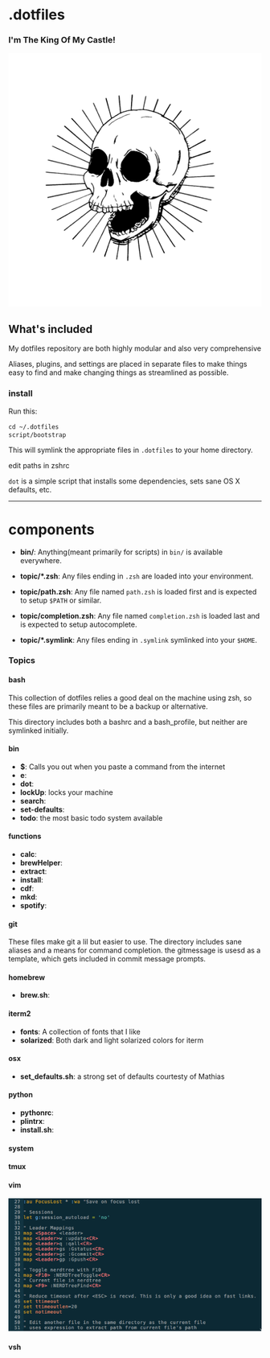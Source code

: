 # .dotfiles

###                      I'm The King Of My Castle!
![vim](https://github.com/bencarothers/.dotfiles/blob/master/bones.png)

## What's included

My dotfiles repository are both highly modular and also very comprehensive

Aliases, plugins, and settings are placed in separate files to make things easy to find and make changing things as streamlined as possible.

### install

Run this:

```
cd ~/.dotfiles
script/bootstrap
```

This will symlink the appropriate files in `.dotfiles` to your home directory.

edit paths in zshrc

`dot` is a simple script that installs some dependencies, sets sane OS X
defaults, etc. 

________________________________________________________________________________

# components

- **bin/**: Anything(meant primarily for scripts) in `bin/` is available everywhere.

- **topic/\*.zsh**: Any files ending in `.zsh` are loaded into your
  environment.

- **topic/path.zsh**: Any file named `path.zsh` is loaded first and is
  expected to setup `$PATH` or similar.

- **topic/completion.zsh**: Any file named `completion.zsh` is loaded
  last and is expected to setup autocomplete.

- **topic/\*.symlink**: Any files ending in `.symlink` symlinked into
  your `$HOME`. 

### Topics 

#### bash

This collection of dotfiles relies a good deal on the machine using zsh, so these files are primarily meant to be a backup or alternative.

This directory includes both a bashrc and a bash_profile, but neither are symlinked initially.

#### bin

- **$**: Calls you out when you paste a command from the internet
- **e**: 
- **dot**: 
- **lockUp**: locks your machine 
- **search**: 
- **set-defaults**: 
- **todo**: the most basic todo system available 

#### functions 

- **calc**: 
- **brewHelper**: 
- **extract**: 
- **install**: 
- **cdf**: 
- **mkd**: 
- **spotify**: 

#### git 

These files make git a lil but easier to use. The directory includes sane aliases and a means for command completion.
the gitmessage is usesd as a template, which gets included in commit message prompts.

#### homebrew

- **brew.sh**: 

#### iterm2 

- **fonts**: A collection of fonts that I like 
- **solarized**: Both dark and light solarized colors for iterm 

#### osx 

- **set_defaults.sh**: a strong set of defaults courtesty of Mathias 

#### python 

- **pythonrc**: 
- **plintrx**: 
- **install.sh**: 

#### system 

#### tmux 

#### vim 
![vim](https://github.com/bencarothers/.dotfiles/blob/master/vim/screenshot.png)
#### vsh

